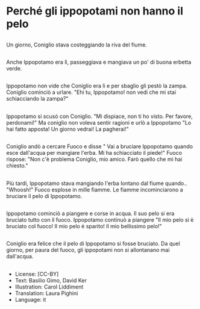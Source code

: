 # Perché gli ippopotami non hanno il pelo

##
Un giorno, Coniglio stava costeggiando la riva del fiume.

##
Anche Ippopotamo era lì, passeggiava e mangiava un po' di buona erbetta verde.

##
Ippopotamo non vide che Coniglio era lì e per sbaglio gli pestò la zampa. Coniglio cominciò a urlare. "Ehi tu, Ippopotamo! non vedi che mi stai schiacciando la zampa?"

##
Ippopotamo si scusò con Coniglio. "Mi dispiace, non ti ho visto. Per favore, perdonami!" Ma coniglio non voleva sentir ragioni e urlò a Ippopotamo "Lo hai fatto apposta! Un giorno vedrai! La pagherai!"

##
Coniglio andò a cercare Fuoco e disse " Vai a bruciare Ippopotamo quando esce dall'acqua per mangiare l'erba. Mi ha schiacciato il piede!" Fuoco rispose: "Non c'è problema Coniglio, mio amico. Farò quello che mi hai chiesto."

##
Più tardi, Ippopotamo stava mangiando l'erba lontano dal fiume quando.. "Whoosh!" Fuoco esplose in mille fiamme. Le fiamme incominciarono a bruciare il pelo di Ippopotamo.

##
Ippopotamo cominciò a piangere e corse in acqua. Il suo pelo si era bruciato tutto con il fuoco. Ippopotamo continuò a piangere "Il mio pelo si è bruciato col fuoco! Il mio pelo è sparito! Il mio bellissimo pelo!"

##
Coniglio era felice che il pelo di Ippopotamo si fosse bruciato. Da quel giorno, per paura del fuoco, gli ippopotami non si allontanano mai dall'acqua.

##
* License: [CC-BY]
* Text: Basilio Gimo, David Ker
* Illustration: Carol Liddiment
* Translation: Laura Pighini
* Language: it
